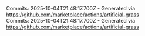 Commits: 2025-10-04T21:48:17.700Z - Generated via https://github.com/marketplace/actions/artificial-grass
<br>
Commits: 2025-10-04T21:48:17.700Z - Generated via https://github.com/marketplace/actions/artificial-grass
<br>
